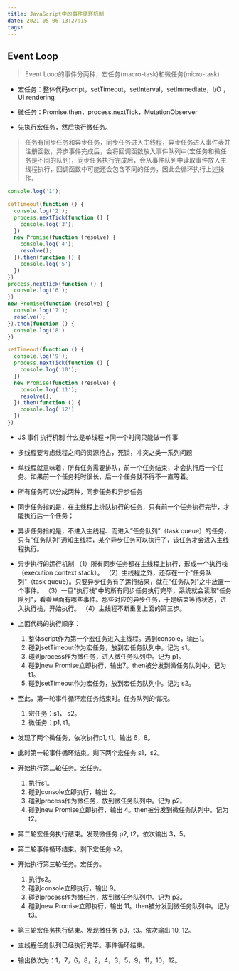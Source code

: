 ```yaml
---
title: JavaScript中的事件循环机制
date: 2021-05-06 13:27:15
tags:
---
```


## Event Loop
> Event Loop的事件分两种，宏任务(macro-task)和微任务(micro-task)

- 宏任务：整体代码script，setTimeout，setInterval，setImmediate，I/O ，UI rendering
- 微任务：Promise.then，process.nextTick，MutationObserver

- 先执行宏任务，然后执行微任务。

> 任务有同步任务和异步任务，同步任务进入主线程，异步任务进入事件表并注册函数，异步事件完成后，会将回调函数放入事件队列中(宏任务和微任务是不同的队列)，同步任务执行完成后，会从事件队列中读取事件放入主线程执行，回调函数中可能还会包含不同的任务，因此会循环执行上述操作。

```js
console.log('1');

setTimeout(function () {
  console.log('2');
  process.nextTick(function () {
    console.log('3');
  })
  new Promise(function (resolve) {
    console.log('4');
    resolve();
  }).then(function () {
    console.log('5')
  })
})
process.nextTick(function () {
  console.log('6');
})
new Promise(function (resolve) {
  console.log('7');
  resolve();
}).then(function () {
  console.log('8')
})

setTimeout(function () {
  console.log('9');
  process.nextTick(function () {
    console.log('10');
  })
  new Promise(function (resolve) {
    console.log('11');
    resolve();
  }).then(function () {
    console.log('12')
  })
})
```

- JS 事件执行机制 什么是单线程->同一个时间只能做一件事
- 多线程要考虑线程之间的资源抢占，死锁，冲突之类一系列问题
- 单线程就意味着，所有任务需要排队，前一个任务结束，才会执行后一个任务。如果前一个任务耗时很长，后一个任务就不得不一直等着。
- 所有任务可以分成两种，同步任务和异步任务
- 同步任务指的是，在主线程上排队执行的任务，只有前一个任务执行完毕，才能执行后一个任务；
- 异步任务指的是，不进入主线程、而进入”任务队列”（task queue）的任务，只有”任务队列”通知主线程，某个异步任务可以执行了，该任务才会进入主线程执行。

- 异步执行的运行机制
  （1）所有同步任务都在主线程上执行，形成一个执行栈（execution context stack）。
  （2）主线程之外，还存在一个"任务队列"（task queue）。只要异步任务有了运行结果，就在"任务队列"之中放置一个事件。
  （3）一旦"执行栈"中的所有同步任务执行完毕，系统就会读取"任务队列"，看看里面有哪些事件。那些对应的异步任务，于是结束等待状态，进入执行栈，开始执行。
  （4）主线程不断重复上面的第三步。

- 上面代码的执行顺序：
  1. 整体script作为第一个宏任务进入主线程。遇到console，输出1。
  2. 碰到setTimeout作为宏任务，放到宏任务队列中。记为 s1。
  3. 碰到process作为微任务，进入微任务队列中。记为 p1。
  4. 碰到new Promise立即执行，输出7。then被分发到微任务队列中。记为 t1。
  5. 碰到setTimeout作为宏任务，放到宏任务队列中。记为 s2。

- 至此，第一轮事件循环宏任务结束时。任务队列的情况。
  1. 宏任务：s1， s2。
  2. 微任务：p1, t1。

- 发现了两个微任务，依次执行p1, t1。输出 6，8。
- 此时第一轮事件循环结束。剩下两个宏任务 s1，s2。

- 开始执行第二轮任务。宏任务。
  1. 执行s1。
  2. 碰到console立即执行，输出 2。
  3. 碰到process作为微任务，放到微任务队列中。记为 p2。
  4. 碰到new Promise立即执行，输出 4。then被分发到微任务队列中。记为 t2。

- 第二轮宏任务执行结束。发现微任务 p2, t2。依次输出 3，5。
- 第二轮事件循环结束。剩下宏任务 s2。

- 开始执行第三轮任务。宏任务。
  1. 执行s2。
  2. 碰到console立即执行，输出 9。
  3. 碰到process作为微任务，放到微任务队列中。记为 p3。
  4. 碰到new Promise立即执行，输出 11。then被分发到微任务队列中。记为 t3。

- 第三轮宏任务执行结束。发现微任务 p3，t3。依次输出 10, 12。
- 主线程任务队列已经执行完毕。事件循环结束。

- 输出依次为：1，7，6，8，2，4，3，5，9，11，10，12。
